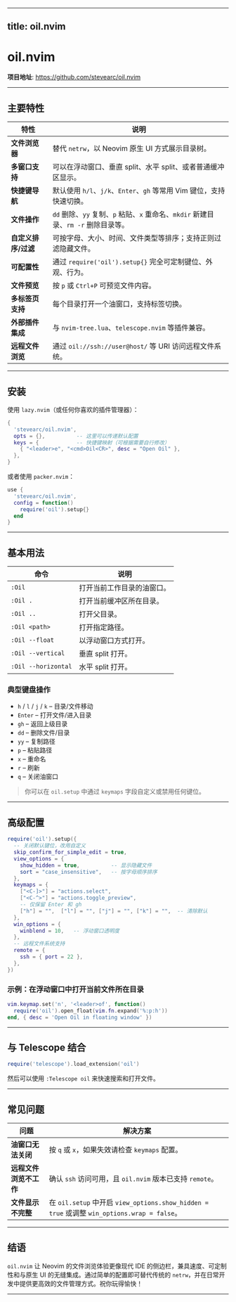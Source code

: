 
---
title: oil.nvim
---

# oil.nvim

**项目地址**: <https://github.com/stevearc/oil.nvim>

---

## 主要特性

| 特性 | 说明 |
|------|------|
| **文件浏览器** | 替代 `netrw`，以 Neovim 原生 UI 方式展示目录树。 |
| **多窗口支持** | 可以在浮动窗口、垂直 split、水平 split、或者普通缓冲区显示。 |
| **快捷键导航** | 默认使用 `h/l`、`j/k`、`Enter`、`gh` 等常用 Vim 键位，支持快速切换。 |
| **文件操作** | `dd` 删除、`yy` 复制、`p` 粘贴、`x` 重命名、`mkdir` 新建目录、`rm -r` 删除目录等。 |
| **自定义排序/过滤** | 可按字母、大小、时间、文件类型等排序；支持正则过滤隐藏文件。 |
| **可配置性** | 通过 `require('oil').setup{}` 完全可定制键位、外观、行为。 |
| **文件预览** | 按 `p` 或 `Ctrl+P` 可预览文件内容。 |
| **多标签页支持** | 每个目录打开一个油窗口，支持标签切换。 |
| **外部插件集成** | 与 `nvim-tree.lua`、`telescope.nvim` 等插件兼容。 |
| **远程文件浏览** | 通过 `oil://ssh://user@host/` 等 URI 访问远程文件系统。 |

---

## 安装

使用 `lazy.nvim`（或任何你喜欢的插件管理器）：

```lua
{
  'stevearc/oil.nvim',
  opts = {},          -- 这里可以传递默认配置
  keys = {            -- 快捷键映射（可根据需要自行修改）
    { "<leader>e", "<cmd>Oil<CR>", desc = "Open Oil" },
  },
}
```

或者使用 `packer.nvim`：

```lua
use {
  'stevearc/oil.nvim',
  config = function()
    require('oil').setup{}
  end
}
```

---

## 基本用法

| 命令 | 说明 |
|------|------|
| `:Oil` | 打开当前工作目录的油窗口。 |
| `:Oil .` | 打开当前缓冲区所在目录。 |
| `:Oil ..` | 打开父目录。 |
| `:Oil <path>` | 打开指定路径。 |
| `:Oil --float` | 以浮动窗口方式打开。 |
| `:Oil --vertical` | 垂直 split 打开。 |
| `:Oil --horizontal` | 水平 split 打开。 |

### 典型键盘操作

- `h` / `l` / `j` / `k` – 目录/文件移动
- `Enter` – 打开文件/进入目录
- `gh` – 返回上级目录
- `dd` – 删除文件/目录
- `yy` – 复制路径
- `p` – 粘贴路径
- `x` – 重命名
- `r` – 刷新
- `q` – 关闭油窗口

> 你可以在 `oil.setup` 中通过 `keymaps` 字段自定义或禁用任何键位。

---

## 高级配置

```lua
require('oil').setup({
  -- 关闭默认键位，改用自定义
  skip_confirm_for_simple_edit = true,
  view_options = {
    show_hidden = true,          -- 显示隐藏文件
    sort = "case_insensitive",   -- 按字母顺序排序
  },
  keymaps = {
    ["<C-]>"] = "actions.select",
    ["<C-^>"] = "actions.toggle_preview",
    -- 仅保留 Enter 和 gh
    ["h"] = "",  ["l"] = "", ["j"] = "", ["k"] = "",  -- 清除默认
  },
  win_options = {
    winblend = 10,   -- 浮动窗口透明度
  },
  -- 远程文件系统支持
  remote = {
    ssh = { port = 22 },
  },
})
```

### 示例：在浮动窗口中打开当前文件所在目录

```lua
vim.keymap.set('n', '<leader>of', function()
  require('oil').open_float(vim.fn.expand('%:p:h'))
end, { desc = 'Open Oil in floating window' })
```

---

## 与 Telescope 结合

```lua
require('telescope').load_extension('oil')
```

然后可以使用 `:Telescope oil` 来快速搜索和打开文件。

---

## 常见问题

| 问题 | 解决方案 |
|------|----------|
| **油窗口无法关闭** | 按 `q` 或 `x`，如果失效请检查 `keymaps` 配置。 |
| **远程文件浏览不工作** | 确认 `ssh` 访问可用，且 `oil.nvim` 版本已支持 `remote`。 |
| **文件显示不完整** | 在 `oil.setup` 中开启 `view_options.show_hidden = true` 或调整 `win_options.wrap = false`。 |

---

## 结语

`oil.nvim` 让 Neovim 的文件浏览体验更像现代 IDE 的侧边栏，兼具速度、可定制性和与原生 UI 的无缝集成。通过简单的配置即可替代传统的 `netrw`，并在日常开发中提供更高效的文件管理方式。祝你玩得愉快！

---